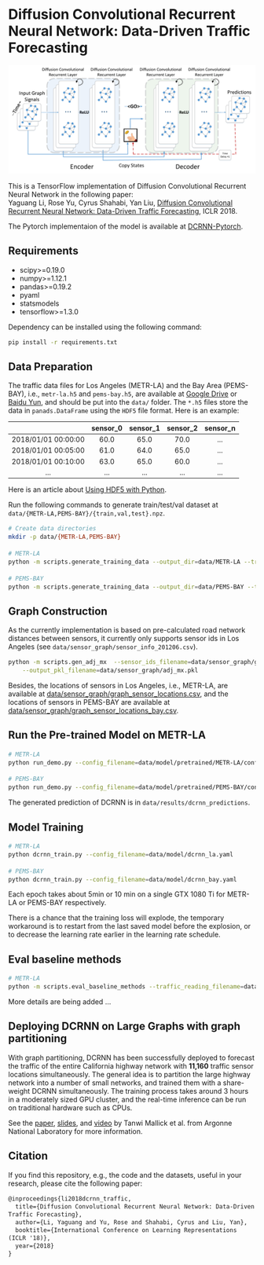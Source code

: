 # Diffusion Convolutional Recurrent Neural Network: Data-Driven Traffic Forecasting

![Diffusion Convolutional Recurrent Neural Network](figures/model_architecture.jpg "Model Architecture")

This is a TensorFlow implementation of Diffusion Convolutional Recurrent Neural Network in the following paper: \
Yaguang Li, Rose Yu, Cyrus Shahabi, Yan Liu, [Diffusion Convolutional Recurrent Neural Network: Data-Driven Traffic Forecasting](https://arxiv.org/abs/1707.01926), ICLR 2018.

The Pytorch implementaion of the model is available at [DCRNN-Pytorch](https://github.com/chnsh/DCRNN_PyTorch).

## Requirements
- scipy>=0.19.0
- numpy>=1.12.1
- pandas>=0.19.2
- pyaml
- statsmodels
- tensorflow>=1.3.0


Dependency can be installed using the following command:
```bash
pip install -r requirements.txt
```

## Data Preparation
The traffic data files for Los Angeles (METR-LA) and the Bay Area (PEMS-BAY), i.e., `metr-la.h5` and `pems-bay.h5`, are available at [Google Drive](https://drive.google.com/open?id=10FOTa6HXPqX8Pf5WRoRwcFnW9BrNZEIX) or [Baidu Yun](https://pan.baidu.com/s/14Yy9isAIZYdU__OYEQGa_g), and should be
put into the `data/` folder.
The `*.h5` files store the data in `panads.DataFrame` using the `HDF5` file format. Here is an example:

|                     | sensor_0 | sensor_1 | sensor_2 | sensor_n |
|:-------------------:|:--------:|:--------:|:--------:|:--------:|
| 2018/01/01 00:00:00 |   60.0   |   65.0   |   70.0   |    ...   |
| 2018/01/01 00:05:00 |   61.0   |   64.0   |   65.0   |    ...   |
| 2018/01/01 00:10:00 |   63.0   |   65.0   |   60.0   |    ...   |
|         ...         |    ...   |    ...   |    ...   |    ...   |


Here is an article about [Using HDF5 with Python](https://medium.com/@jerilkuriakose/using-hdf5-with-python-6c5242d08773).

Run the following commands to generate train/test/val dataset at  `data/{METR-LA,PEMS-BAY}/{train,val,test}.npz`.
```bash
# Create data directories
mkdir -p data/{METR-LA,PEMS-BAY}

# METR-LA
python -m scripts.generate_training_data --output_dir=data/METR-LA --traffic_df_filename=data/metr-la.h5

# PEMS-BAY
python -m scripts.generate_training_data --output_dir=data/PEMS-BAY --traffic_df_filename=data/pems-bay.h5
```

## Graph Construction
 As the currently implementation is based on pre-calculated road network distances between sensors, it currently only
 supports sensor ids in Los Angeles (see `data/sensor_graph/sensor_info_201206.csv`).
```bash
python -m scripts.gen_adj_mx  --sensor_ids_filename=data/sensor_graph/graph_sensor_ids.txt --normalized_k=0.1\
    --output_pkl_filename=data/sensor_graph/adj_mx.pkl
```
Besides, the locations of sensors in Los Angeles, i.e., METR-LA, are available at [data/sensor_graph/graph_sensor_locations.csv](https://github.com/liyaguang/DCRNN/blob/master/data/sensor_graph/graph_sensor_locations.csv), and the locations of sensors in PEMS-BAY are available at [data/sensor_graph/graph_sensor_locations_bay.csv](https://github.com/liyaguang/DCRNN/blob/master/data/sensor_graph/graph_sensor_locations_bay.csv).

## Run the Pre-trained Model on METR-LA

```bash
# METR-LA
python run_demo.py --config_filename=data/model/pretrained/METR-LA/config.yaml

# PEMS-BAY
python run_demo.py --config_filename=data/model/pretrained/PEMS-BAY/config.yaml
```
The generated prediction of DCRNN is in `data/results/dcrnn_predictions`.


## Model Training
```bash
# METR-LA
python dcrnn_train.py --config_filename=data/model/dcrnn_la.yaml

# PEMS-BAY
python dcrnn_train.py --config_filename=data/model/dcrnn_bay.yaml
```
Each epoch takes about 5min or 10 min on a single GTX 1080 Ti for METR-LA or PEMS-BAY respectively. 

There is a chance that the training loss will explode, the temporary workaround is to restart from the last saved model before the explosion, or to decrease the learning rate earlier in the learning rate schedule. 


## Eval baseline methods
```bash
# METR-LA
python -m scripts.eval_baseline_methods --traffic_reading_filename=data/metr-la.h5
```
More details are being added ...


## Deploying DCRNN on Large Graphs with graph partitioning

With graph partitioning, DCRNN has been successfully deployed to forecast the traffic of the entire California highway network with **11,160** traffic sensor locations simultaneously. The general idea is to partition the large highway network into a number of small networks, and trained them with a share-weight DCRNN simultaneously. The training process takes around 3 hours in a moderately sized GPU cluster, and the real-time inference can be run on traditional hardware such as CPUs.

See the [paper](https://arxiv.org/pdf/1909.11197.pdf "GRAPH-PARTITIONING-BASED DIFFUSION CONVOLUTION RECURRENT NEURAL NETWORK FOR LARGE-SCALE TRAFFIC FORECASTING"), [slides](https://press3.mcs.anl.gov/atpesc/files/2019/08/ATPESC_2019_Track-8_11_8-9_435pm_Mallick-DCRNN_for_Traffic_Forecasting.pdf), and [video](https://www.youtube.com/watch?v=liJNNtJGTZU&list=PLGj2a3KTwhRapjzPcxSbo7FxcLOHkLcNt&index=10) by Tanwi Mallick et al. from Argonne National Laboratory for more information.


## Citation

If you find this repository, e.g., the code and the datasets, useful in your research, please cite the following paper:
```
@inproceedings{li2018dcrnn_traffic,
  title={Diffusion Convolutional Recurrent Neural Network: Data-Driven Traffic Forecasting},
  author={Li, Yaguang and Yu, Rose and Shahabi, Cyrus and Liu, Yan},
  booktitle={International Conference on Learning Representations (ICLR '18)},
  year={2018}
}
```
